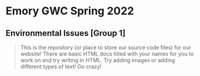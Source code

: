 # Emory GWC Spring 2022
## Environmental Issues [Group 1]

>This is the repository (or place to store our source code files) for our website!
There are basic HTML docs titled with your names for you to work on and try writing in HTML. Try adding images or adding different types of text! Go crazy!

